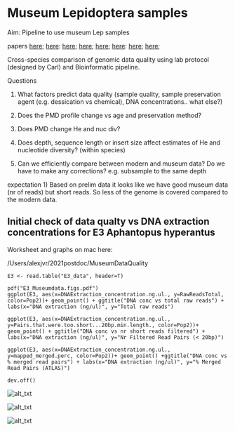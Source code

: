 # Museum Lepidoptera samples

Aim: Pipeline to use museum Lep samples

papers [here](https://onlinelibrary.wiley.com/doi/full/10.1111/j.1755-0998.2011.03052.x?casa_token=YTs1POVOPK4AAAAA%3A7XFOKFfBpfpIGMPdhKVZlFNkla5EuUg40XKAgqg4FAVCpilKt1qG6QfobST675at_brqhhiOklqQ6w); [here](https://onlinelibrary.wiley.com/doi/full/10.1111/mec.12516?casa_token=yegfoQbNAncAAAAA%3AUxANb32iov7KiQJzBPu6edGendNDI6EfJ3hBl1-wPiz7hrQOaZf7zznOH9uXmDAnM2sq1gdP34HE0w): [here](https://bmcgenomics.biomedcentral.com/articles/10.1186/s12864-020-6594-0); [here](https://onlinelibrary.wiley.com/doi/full/10.1002/ece3.3065); [here](https://onlinelibrary.wiley.com/doi/full/10.1111/1755-0998.13082?casa_token=SwEzkfoTKcoAAAAA%3ANY3ox93WiWfk8JwOGyYygbh1fViES9ReVP3c55BMrqQ9OoxjvZV3Bwle1AIu8jGTuEixneuCfc_sgA); [here](https://onlinelibrary.wiley.com/doi/full/10.1111/syen.12481): [here](https://onlinelibrary.wiley.com/doi/full/10.1111/1755-0998.13245?casa_token=NNHXxQWaA7IAAAAA%3AbJtwuQJOVentokJAraPq9AQzYGSiUiT2GmZ3KzLdjv-zc9NW295hciVOWImnFZ7nqpzi6aROWZw-lA); [here](https://onlinelibrary.wiley.com/doi/full/10.1111/1755-0998.13269); 

Cross-species comparison of genomic data quality using lab protocol (designed by Carl) and Bioinformatic pipeline. 

Questions

1) What factors predict data quality (sample quality, sample preservation agent (e.g. dessication vs chemical), DNA concentrations.. what else?)

2) Does the PMD profile change vs age and preservation method? 

3) Does PMD change He and nuc div? 

4) Does depth, sequence length or insert size affect estimates of He and nucleotide diversity? (within species) 

5) Can we efficiently compare between modern and museum data? Do we have to make any corrections? e.g. subsample to the same depth

expectation 1) Based on prelim data it looks like we have good museum data (nr of reads) but short reads. So less of the genome is covered compared to the modern data. 


## Initial check of data qualty vs DNA extraction concentrations for E3 Aphantopus hyperantus

Worksheet and graphs on mac here: 

/Users/alexjvr/2021postdoc/MuseumDataQuality


```
E3 <- read.table("E3_data", header=T)

pdf("E3_Museumdata.figs.pdf")
ggplot(E3, aes(x=DNAExtraction_concentration.ng.ul., y=RawReadsTotal, color=Pop2))+ geom_point() + ggtitle("DNA conc vs total raw reads") + labs(x="DNA extraction (ng/ul)", y="Total raw reads")

ggplot(E3, aes(x=DNAExtraction_concentration.ng.ul., y=Pairs.that.were.too.short...20bp.min.length., color=Pop2))+ geom_point() + ggtitle("DNA conc vs nr short reads filtered") + labs(x="DNA extraction (ng/ul)", y="Nr Filtered Read Pairs (< 20bp)")

ggplot(E3, aes(x=DNAExtraction_concentration.ng.ul., y=mapped_merged.perc, color=Pop2))+ geom_point() +ggtitle("DNA conc vs % merged read pairs") + labs(x="DNA extraction (ng/ul)", y="% Merged Read Pairs (ATLAS)")

dev.off()
```

![alt_txt][Fig1]

[Fig1]:https://user-images.githubusercontent.com/12142475/132857971-b267556e-9d9d-4f07-a182-cd2e09c93449.png

![alt_txt][Fig2]

[Fig2]:https://user-images.githubusercontent.com/12142475/132857979-6accd49b-8bf9-4b6a-a0c1-b4c9b34e123f.png

![alt_txt][Fig3]

[Fig3]:https://user-images.githubusercontent.com/12142475/132857982-463e57f2-1b61-4625-9df5-846a8c19303b.png





